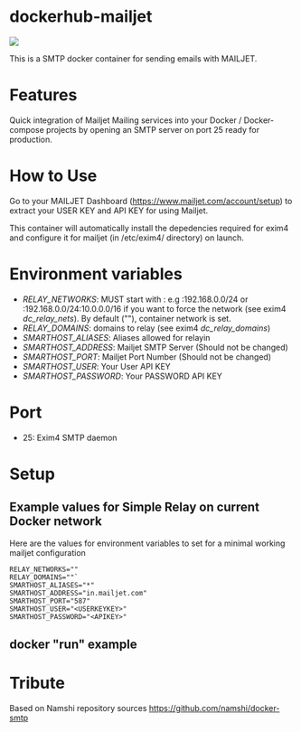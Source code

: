 # dockerhub-mailjet
[![](https://images.microbadger.com/badges/image/debian.svg)](https://microbadger.com/images/debian "Get your own image badge on microbadger.com")

This is a SMTP docker container for sending emails with MAILJET.
# Features
Quick integration of Mailjet Mailing services into your Docker / Docker-compose projects by opening an SMTP server on port 25 ready for production.

# How to Use
Go to your MAILJET Dashboard (https://www.mailjet.com/account/setup) to extract your USER KEY and API KEY for using Mailjet.

This container will automatically install the depedencies required for exim4 and configure it for mailjet (in /etc/exim4/ directory) on launch.

# Environment variables
 * *RELAY_NETWORKS*: MUST start with : e.g :192.168.0.0/24 or :192.168.0.0/24:10.0.0.0/16 if you want to force the network (see exim4 *dc_relay_nets*). By default (""), container network is set.
 * *RELAY_DOMAINS*: domains to relay (see exim4 *dc_relay_domains*)
 * *SMARTHOST_ALIASES*: Aliases allowed for relayin
 * *SMARTHOST_ADDRESS*: Mailjet SMTP Server (Should not be changed)
 * *SMARTHOST_PORT*: Mailjet Port Number (Should not be changed)
 * *SMARTHOST_USER*: Your User API KEY
 * *SMARTHOST_PASSWORD*: Your PASSWORD API KEY

# Port
* 25: Exim4 SMTP daemon

# Setup 
## Example values for Simple Relay on current Docker network
Here are the values for environment variables to set for a minimal working mailjet configuration
~~~~
RELAY_NETWORKS=""
RELAY_DOMAINS=""`
SMARTHOST_ALIASES="*"
SMARTHOST_ADDRESS="in.mailjet.com"
SMARTHOST_PORT="587"
SMARTHOST_USER="<USERKEYKEY>"
SMARTHOST_PASSWORD="<APIKEY>"
~~~~

## docker "run" example

# Tribute
Based on Namshi repository sources https://github.com/namshi/docker-smtp

